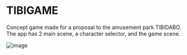 # TIBIGAME
Concept game made for a proposal to the amusement park TIBIDABO.<br/>
The app has 2 main scene, a character selector, and the game scene.

![image](https://user-images.githubusercontent.com/21370517/154476211-8e86fd60-e103-4565-9f70-71381929b474.png)




